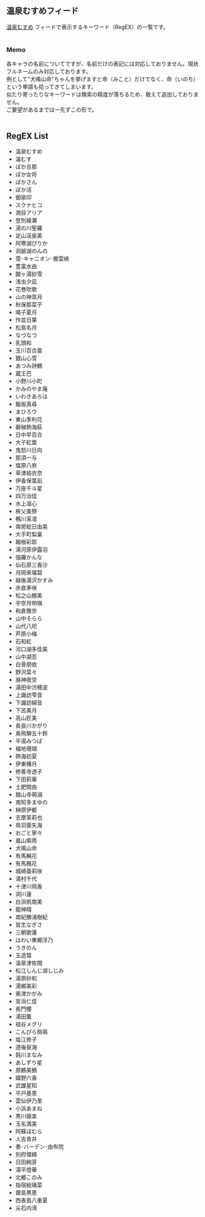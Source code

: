 ## 温泉むすめフィード
[温泉むすめ](https://bsky.app/profile/did:plc:mm5uc5iz7nzl3vy5mbog3t3d/feed/aaanndxrilgzy) フィードで表示するキーワード（RegEX）の一覧です。  
<br>

### Memo
各キャラの名前についてですが、名前だけの表記には対応しておりません。現状フルネームのみ対応しております。  
例として"犬鳴山命"ちゃんを挙げますと命（みこと）だけでなく、命（いのち）という単語も拾ってきてしまいます。  
似たり寄ったりなキーワードは検索の精度が落ちるため、敢えて追加しておりません。  
ご要望があるまでは一先ずこの形で。  
<br>

## RegEX List
- 温泉むすめ
- 温むす
- ぽか旦那
- ぽか女将
- ぽかさん
- ぽか活
- 御泉印
- スクナヒコ
- 潤目アリア
- 登別綾瀬
- 湯の川聖羅
- 定山渓泉美
- 阿寒湖ぴりか
- 洞爺湖のんの
- 雪･キャニオン･層雲峡
- 豊富水由
- 酸ヶ湯紗雪
- 浅虫夕凪
- 花巻吹歌
- 山の神皐月
- 秋保那菜子
- 鳴子夏月
- 作並日果
- 松島名月
- なづなづ
- 乳頭和
- 玉川百合亜
- 銀山心雪
- あつみ詩鶴
- 蔵王巴
- 小野川小町
- かみのやま庵
- いわきあろは
- 飯坂真尋
- まひろウ
- 東山季利花
- 磐梯熱海萩
- 日中早百合
- 大子紅葉
- 鬼怒川日向
- 那須一与
- 塩原八弥
- 草津結衣奈
- 伊香保葉凪
- 万座千斗星
- 四万治佳
- 水上凛心
- 秩父美祭
- 鴨川茉凛
- 南房総日由美
- 大手町梨稟
- 箱根彩耶
- 湯河原伊露羽
- 強羅かんな
- 仙石原三香沙
- 月岡来瑠碧
- 越後湯沢かすみ
- 赤倉茅咲
- 松之山棚美
- 宇奈月明嶺
- 和倉雅奈
- 山中そらら
- 山代八咫
- 芦原小梅
- 石和紅
- 河口湖多佳美
- 山中湖忍
- 白骨朋依
- 野沢菜々
- 昼神夜空
- 湯田中渋穂波
- 上諏訪雫音
- 下諏訪綿音
- 下呂美月
- 高山匠美
- 長良川かがり
- 奥飛騨五十鈴
- 平湯みつば
- 福地珊瑚
- 熱海初夏
- 伊東椿月
- 修善寺透子
- 下田莉華
- 土肥間由
- 舘山寺萌湖
- 南知多まゆの
- 榊原伊都
- 志摩茉莉也
- 鳥羽亜矢海
- おごと寧々
- 嵐山紫雨
- 犬鳴山命
- 有馬輪花
- 有馬楓花
- 城崎亜莉咲
- 湯村千代
- 十津川飛香
- 洞川蓮
- 白浜帆南美
- 龍神晴
- 南紀勝浦樹紀
- 皆生なぎさ
- 三朝歌蓮
- はわい東郷浮乃
- うきのん
- 玉造彗
- 温泉津佐間
- 松江しんじ湖しじみ
- 湯原砂和
- 湯郷美彩
- 奥津かがみ
- 宮浜仁佳
- 長門櫻
- 湯田薫
- 祖谷メグリ
- こんぴら桃萌
- 塩江修子
- 道後泉海
- 鈍川まなみ
- あしずり星
- 原鶴美鵺
- 嬉野六香
- 武雄星知
- 平戸基恵
- 雲仙伊乃里
- 小浜あまね
- 黒川姫楽
- 玉名満美
- 阿蘇ほむら
- 人吉青井
- 奏･バーデン･由布院
- 別府環綺
- 日田絢芽
- 湯平燈華
- 北郷このみ
- 指宿絵璃菜
- 霧島黒恵
- 西表島八重夏
- 尖石内湾






